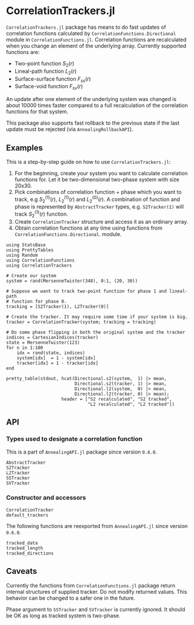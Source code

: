 # CorrelationTrackers.jl

`CorrelationTrackers.jl` package has means to do fast updates of correlation
functions calculated by `CorrelationFunctions.Directional` module in
`CorrelationFunctions.jl`. Correlation functions are recalculated when you
change an element of the underlying array. Currently supported functions are:

* Two-point function $S_2(r)$
* Lineal-path function $L_2(r)$
* Surface-surface function $F_{ss}(r)$
* Surface-void function $F_{sv}(r)$

An update after one element of the underlying system was changed is about 10000
times faster compared to a full recalculation of the correlation functions for
that system.

This package also supports fast rollback to the previous state if the last
update must be rejected (via `AnnealingRollbackAPI`).

## Examples

This is a step-by-step guide on how to use `CorrelationTrackers.jl`:

1. For the beginning, create your system you want to calculate correlation
   functions for. Let it be two-dimensional two-phase system with size 20x30.
2. Pick combinations of correlation function + phase which you want to track,
   e.g $S_2^{(1)}(r)$, $L_2^{(1)}(r)$ and $L_2^{(0)}(r)$. A combination of
   function and phase is represented by `AbstractTracker` types,
   e.g. `S2Tracker(1)` will track $S_2^{(1)}(r)$ function.
3. Create `CorrelationTracker` structure and access it as an ordinary array.
4. Obtain correlation functions at any time using functions from
   `CorrelationFunctions.Directional`. module.

```@example
using StatsBase
using PrettyTables
using Random
using CorrelationFunctions
using CorrelationTrackers

# Create our system
system = rand(MersenneTwister(348), 0:1, (20, 30))

# Suppose we want to track two-point function for phase 1 and lineal-path
# function for phase 0.
tracking = [S2Tracker(1), L2Tracker(0)]

# Create the tracker. It may require some time if your system is big.
tracker = CorrelationTracker(system; tracking = tracking)

# Do some phase flipping in both the original system and the tracker
indices = CartesianIndices(tracker)
state = MersenneTwister(123)
for n in 1:100
    idx = rand(state, indices)
    system[idx]  = 1 - system[idx]
    tracker[idx] = 1 - tracker[idx]
end

pretty_table(stdout, hcat(Directional.s2(system,  1) |> mean,
                          Directional.s2(tracker, 1) |> mean,
                          Directional.l2(system,  0) |> mean,
                          Directional.l2(tracker, 0) |> mean);
                     header = ["S2 recalculated", "S2 tracked",
                               "L2 recalculated", "L2 tracked"])
```

## API

### Types used to designate a correlation function

This is a part of `AnnealingAPI.jl` package since version `0.6.0`.

```@docs
AbstractTracker
S2Tracker
L2Tracker
SSTracker
SVTracker
```

### Constructor and accessors

```@docs
CorrelationTracker
default_trackers
```

The following functions are reexported from `AnnealingAPI.jl` since version
`0.6.0`.

```@docs
tracked_data
tracked_length
tracked_directions
```

## Caveats

Currently the functions from `CorrelationFunctions.jl` package return internal
structures of supplied tracker. Do not modify returned values. This behavior can
be changed to a safer one in the future.

Phase argument to `SSTracker` and `SVTracker` is currently ignored. It should be
OK as long as tracked system is two-phase.
